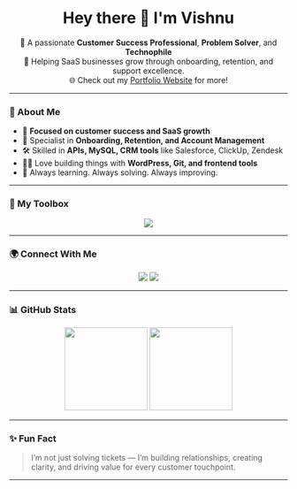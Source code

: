 <h1 align="center">Hey there 👋 I'm Vishnu</h1>

<p align="center">
🚀 A passionate <b>Customer Success Professional</b>, <b>Problem Solver</b>, and <b>Technophile</b><br>
💼 Helping SaaS businesses grow through onboarding, retention, and support excellence.<br>
🌐 Check out my <a href="https://viishy.github.io/portfolio" target="_blank">Portfolio Website</a> for more!
</p>

---

### 💫 About Me

- 🎯 **Focused on customer success and SaaS growth**  
- 🤝 Specialist in **Onboarding, Retention, and Account Management**  
- 🛠️ Skilled in **APIs, MySQL, CRM tools** like Salesforce, ClickUp, Zendesk  
- 👨‍💻 Love building things with **WordPress, Git, and frontend tools**  
- 🧩 Always learning. Always solving. Always improving.

---

### 🧰 My Toolbox

<p align="center">
  <img src="https://skillicons.dev/icons?i=mysql,js,html,css,wordpress,git,github,zendesk,salesforce,vue,vscode,firebase" />
</p>

---

### 🌍 Connect With Me

<p align="center">
  <a href="https://viishy.github.io/portfolio" target="_blank"><img src="https://img.shields.io/badge/Portfolio-000?style=for-the-badge&logo=github&logoColor=white" /></a>
  <a href="https://www.linkedin.com/in/vishnu-kumar-787793297/" target="_blank"><img src="https://img.shields.io/badge/LinkedIn-0077B5?style=for-the-badge&logo=linkedin&logoColor=white" /></a>
</p>

---

### 📊 GitHub Stats

<p align="center">
  <img src="https://github-readme-stats.vercel.app/api?username=Viishy&show_icons=true&theme=tokyonight" height="150" />
  <img src="https://github-readme-stats.vercel.app/api/top-langs/?username=Viishy&layout=compact&theme=tokyonight" height="150" />
</p>

---

### ✨ Fun Fact

> I’m not just solving tickets — I’m building relationships, creating clarity, and driving value for every customer touchpoint.

---

